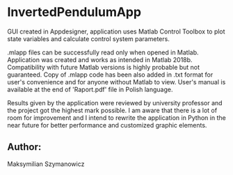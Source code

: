 # InvertedPendulumApp
GUI created in Appdesigner, application uses Matlab Control Toolbox to plot state variables and calculate control system parameters.

.mlapp files can be successfully read only when opened in Matlab.  Application was created and works as intended in Matlab 2018b. Compatibility with future Matlab versions is highly probable but not guaranteed. Copy of .mlapp code has been also added in .txt format for user's convenience and for anyone without Matlab to view. User's manual is available at the end of 'Raport.pdf' file in Polish language.

Results given by the application were reviewed by university professor and the project got the highest mark possible. I am aware that there is a lot of room for improvement and I intend to rewrite the application in Python in the near future for better performance and customized graphic elements. 

## Author:
Maksymilian Szymanowicz
